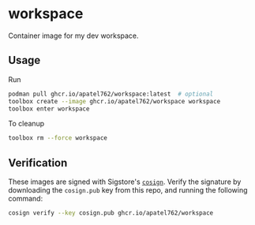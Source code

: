 # workspace

Container image for my dev workspace.

## Usage

Run

```bash
podman pull ghcr.io/apatel762/workspace:latest  # optional
toolbox create --image ghcr.io/apatel762/workspace workspace
toolbox enter workspace
```

To cleanup

```bash
toolbox rm --force workspace
```

## Verification

These images are signed with Sigstore's [`cosign`](https://docs.sigstore.dev/cosign/overview/). Verify the signature by downloading the `cosign.pub` key from this repo, and running the following command:

```bash
cosign verify --key cosign.pub ghcr.io/apatel762/workspace
```
